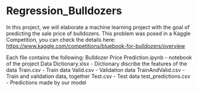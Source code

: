 # Regression_Bulldozers
In this project, we will elaborate a machine learning project with the goal of predicting the sale price of bulldozers. 
This problem was posed in a Kaggle Competition, you can check the details here: https://www.kaggle.com/competitions/bluebook-for-bulldozers/overview

Each file contains the following:
Bulldozer Price Prediction.ipynb - notebook of the project
Data Dictionary.xlsx - Dictionary discribe the features of the data
Train.csv - Train data
Valid.csv - Validation data
TrainAndValid.csv - Train and validation data, together
Test.csv - Test data
test_predictions.csv - Predictions made by our model

